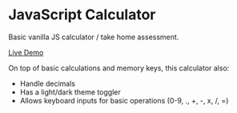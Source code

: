 # JavaScript Calculator
Basic vanilla JS calculator / take home assessment.

[Live Demo](https://van-js-calculator.netlify.app/)

On top of basic calculations and memory keys, this calculator also:
- Handle decimals
- Has a light/dark theme toggler
- Allows keyboard inputs for basic operations (0-9, ., +, -, x, /, =)
